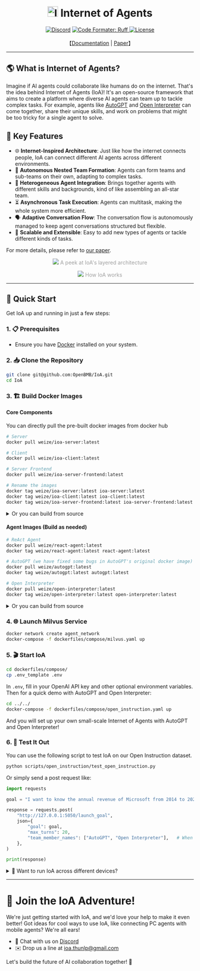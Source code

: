 <h1 align="center"><img alt="Internet of Agents" src="https://github.com/OpenBMB/IoA/assets/32613237/04cbe3dc-84e1-4d70-ba5c-e8b07d3ee31d"  style="width: 1em; height: 1em;"> Internet of Agents</h1>

<p align="center">
    <a href="https://discord.gg/E5XPtynFDh">
        <img alt="Discord" src="https://img.shields.io/discord/1259737237763919963?logo=discord&style=flat&logoColor=white"/></a>
    <a href="https://github.com/astral-sh/ruff">
        <img alt="Code Formater: Ruff" src="https://img.shields.io/endpoint?url=https://raw.githubusercontent.com/astral-sh/ruff/main/assets/badge/v2.json">
    </a>
    <a href="https://github.com/OpenBMB/IoA/LICENSE">
        <img alt="License" src="https://img.shields.io/github/license/OpenBMB/IoA">
    </a>
    <!-- <a href="https://openbmb.github.io/IoA/"><img src="https://img.shields.io/badge/Doc-En-white.svg" alt="EN doc"/></a>
    <a href="https://openbmb.github.io/IoA//doc_zh/index_zh.html"><img src="https://img.shields.io/badge/Doc-中文-white.svg" alt="ZH doc"/></a> -->
    <br>
    <br>【<a href="https://openbmb.github.io/IoA/">Documentation</a> | <a href = "https://arxiv.org/abs/2407.07061
    ">Paper</a>】<br>
</p>

---

## 🌎 What is Internet of Agents?

Imagine if AI agents could collaborate like humans do on the internet. That's the idea behind Internet of Agents (IoA)! It's an open-source framework that aims to create a platform where diverse AI agents can team up to tackle complex tasks. For example, agents like [AutoGPT](https://github.com/Significant-Gravitas/AutoGPT) and [Open Interpreter](https://github.com/OpenInterpreter/open-interpreter) can come together, share their unique skills, and work on problems that might be too tricky for a single agent to solve.

## 🚀 Key Features

- 🌐 **Internet-Inspired Architecture**: Just like how the internet connects people, IoA can connect different AI agents across different environments.
- 🤝 **Autonomous Nested Team Formation**: Agents can form teams and sub-teams on their own, adapting to complex tasks.
- 🧩 **Heterogeneous Agent Integration**: Brings together agents with different skills and backgrounds, kind of like assembling an all-star team.
- ⏳ **Asynchronous Task Execution**: Agents can multitask, making the whole system more efficient.
- 🗣️ **Adaptive Conversation Flow**: The conversation flow is autonomously managed to keep agent conversations structured but flexible.
- 🔄 **Scalable and Extensible**: Easy to add new types of agents or tackle different kinds of tasks.

For more details, please refer to [our paper](https://arxiv.org/abs/2407.07061).

<p align="center" style="color:RGB(160, 160, 160)">
    <img src="https://github.com/OpenBMB/IoA/assets/32613237/126082a8-432b-4039-8acd-49f4798a492c">
    A peek at IoA's layered architecture
</p>

<p align="center" style="color:RGB(160, 160, 160)">
    <img src="https://github.com/OpenBMB/IoA/assets/32613237/6d081cd8-a935-4e34-a24d-62eb65f8c6ec">
    How IoA works
</p>

---

## 🚀 Quick Start

Get IoA up and running in just a few steps:

### 1. 📋 Prerequisites
- Ensure you have [Docker](https://www.docker.com/) installed on your system.

### 2. 📥 Clone the Repository
```bash
git clone git@github.com:OpenBMB/IoA.git
cd IoA
```

### 3. 🏗️ Build Docker Images

#### Core Components
You can directly pull the pre-built docker images from docker hub
```bash
# Server
docker pull weize/ioa-server:latest

# Client
docker pull weize/ioa-client:latest

# Server Frontend
docker pull weize/ioa-server-frontend:latest

# Rename the images
docker tag weize/ioa-server:latest ioa-server:latest
docker tag weize/ioa-client:latest ioa-client:latest
docker tag weize/ioa-server-frontend:latest ioa-server-frontend:latest
```

<details>
<summary>Or you can build from source</summary>

```bash
# Server
docker build -f dockerfiles/server.Dockerfile -t ioa-server:latest .

# Client
docker build -f dockerfiles/client.Dockerfile -t ioa-client:latest .

# Server Frontend
docker build -f dockerfiles/server_frontend.Dockerfile -t ioa-server-frontend:latest .
```

</details>


#### Agent Images (Build as needed)

```bash
# ReAct Agent
docker pull weize/react-agent:latest
docker tag weize/react-agent:latest react-agent:latest

# AutoGPT (we have fixed some bugs in AutoGPT's original docker image)
docker pull weize/autogpt:latest
docker tag weize/autogpt:latest autogpt:latest

# Open Interpreter
docker pull weize/open-interpreter:latest
docker tag weize/open-interpreter:latest open-interpreter:latest
```

<details>
<summary>Or you can build from source</summary>

```bash
# ReAct Agent
docker build -f dockerfiles/tool_agents/react.Dockerfile -t react-agent:latest .

# AutoGPT (we have fixed some bugs in AutoGPT's original docker image)
docker build -f dockerfiles/tool_agents/autogpt.Dockerfile -t autogpt:latest .

# Open Interpreter
docker build -f dockerfiles/tool_agents/open_interpreter.Dockerfile -t open-interpreter:latest .
```

</details>


### 4. 🌐 Launch Milvus Service
```bash
docker network create agent_network
docker-compose -f dockerfiles/compose/milvus.yaml up
```

### 5. 🎬 Start IoA
```bash
cd dockerfiles/compose/
cp .env_template .env
```

In `.env`, fill in your OpenAI API key and other optional environment variables. Then for a quick demo with AutoGPT and Open Interpreter:
```bash
cd ../../
docker-compose -f dockerfiles/compose/open_instruction.yaml up
```

And you will set up your own small-scale Internet of Agents with AutoGPT and Open Interpreter!

### 6. 🧪 Test It Out
You can use the following script to test IoA on our Open Instruction dataset.
```bash
python scripts/open_instruction/test_open_instruction.py
```

Or simply send a post request like:
```python
import requests

goal = "I want to know the annual revenue of Microsoft from 2014 to 2020. Please generate a figure in text format showing the trend of the annual revenue, and give me an analysis report."

response = requests.post(
    "http://127.0.0.1:5050/launch_goal",
    json={
        "goal": goal,
        "max_turns": 20,
        "team_member_names": ["AutoGPT", "Open Interpreter"],   # When it is left "None", the agent will decide whether to form a team autonomously
    },
)

print(response)
```

<details>
<summary>🤔 Want to run IoA across different devices?</summary>

Check out our [distributed setup guide](https://openbmb.github.io/IoA/distributed_service/config.html). 
We're continuously improving our documentation, so your feedback is valuable!
</details>

---

# 🌟 Join the IoA Adventure!

We're just getting started with IoA, and we'd love your help to make it even better! Got ideas for cool ways to use IoA, like connecting PC agents with mobile agents? We're all ears!

- 👾 Chat with us on [Discord](https://discord.gg/E5XPtynFDh)
- ✉️ Drop us a line at ioa.thunlp@gmail.com

Let's build the future of AI collaboration together! 🚀


